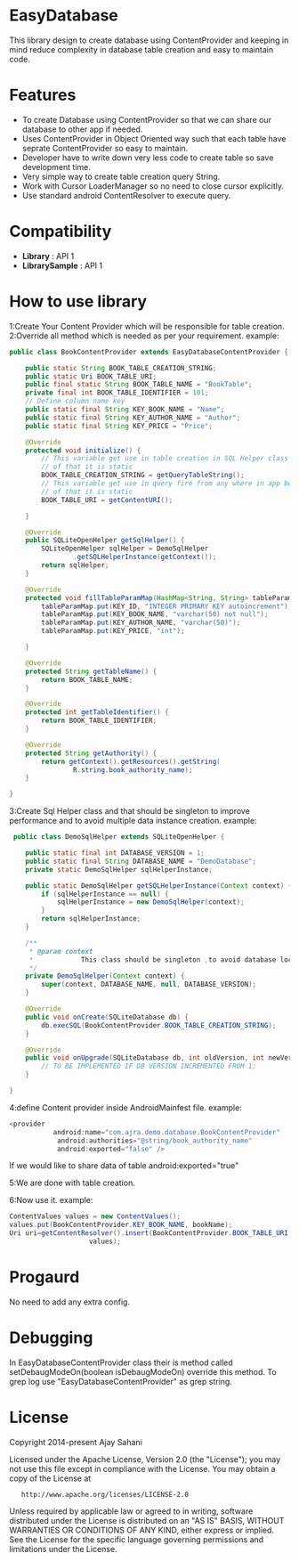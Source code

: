 EasyDatabase
====================
This library design to create database using ContentProvider and keeping in mind reduce complexity in database table creation and easy to maintain code. 

Features
========

* To create Database using ContentProvider so that we can share our database to other app if needed.
* Uses ContentProvider in Object Oriented way such that  each table have seprate ContentProvider so easy to maintain.
* Developer have to write down very less code to create table so save development time.
* Very simple way to create table creation query String.
* Work with Cursor LoaderManager so no need to close cursor explicitly.
* Use standard android ContentResolver to execute query.

Compatibility
=========
* **Library** : API 1
* **LibrarySample** : API 1


How to use library
====================
1:Create Your Content Provider which will be responsible for table creation.
2:Override all method which is needed as per your requirement.
example:

```java
public class BookContentProvider extends EasyDatabaseContentProvider {

	public static String BOOK_TABLE_CREATION_STRING;
	public static Uri BOOK_TABLE_URI;
	public final static String BOOK_TABLE_NAME = "BookTable";
	private final int BOOK_TABLE_IDENTIFIER = 101;
	// Define column name key
	public static final String KEY_BOOK_NAME = "Name";
	public static final String KEY_AUTHOR_NAME = "Author";
	public static final String KEY_PRICE = "Price";

	@Override
	protected void initialize() {
		// This variable get use in table creation in SQL Helper class because
		// of that it is static
		BOOK_TABLE_CREATION_STRING = getQueryTableString();
		// This variable get use in query fire from any where in app because
		// of that it is static
		BOOK_TABLE_URI = getContentURI();

	}

	@Override
	public SQLiteOpenHelper getSqlHelper() {
		SQLiteOpenHelper sqlHelper = DemoSqlHelper
				.getSQLHelperInstance(getContext());
		return sqlHelper;
	}

	@Override
	protected void fillTableParamMap(HashMap<String, String> tableParamMap) {
		tableParamMap.put(KEY_ID, "INTEGER PRIMARY KEY autoincrement");
		tableParamMap.put(KEY_BOOK_NAME, "varchar(50) not null");
		tableParamMap.put(KEY_AUTHOR_NAME, "varchar(50)");
		tableParamMap.put(KEY_PRICE, "int");

	}

	@Override
	protected String getTableName() {
		return BOOK_TABLE_NAME;
	}

	@Override
	protected int getTableIdentifier() {
		return BOOK_TABLE_IDENTIFIER;
	}

	@Override
	protected String getAuthority() {
		return getContext().getResources().getString(
				R.string.book_authority_name);
	}

}
```
3:Create Sql Helper class and that should be singleton to improve performance and to avoid multiple data instance creation.
example:

```java
 public class DemoSqlHelper extends SQLiteOpenHelper {

	public static final int DATABASE_VERSION = 1;
	public static final String DATABASE_NAME = "DemoDatabase";
	private static DemoSqlHelper sqlHelperInstance;

	public static DemoSqlHelper getSQLHelperInstance(Context context) {
		if (sqlHelperInstance == null) {
			sqlHelperInstance = new DemoSqlHelper(context);
		}
		return sqlHelperInstance;
	}

	/**
	 * @param context
	 *            This class should be singleton ,to avoid database lock issue.
	 */
	private DemoSqlHelper(Context context) {
		super(context, DATABASE_NAME, null, DATABASE_VERSION);
	}

	@Override
	public void onCreate(SQLiteDatabase db) {
		db.execSQL(BookContentProvider.BOOK_TABLE_CREATION_STRING);
	}

	@Override
	public void onUpgrade(SQLiteDatabase db, int oldVersion, int newVersion) {
		// TO BE IMPLEMENTED IF DB VERSION INCREMENTED FROM 1;
	}

}
```
4:define Content provider inside AndroidMainfest file.
example:
```java
<provider
           android:name="com.ajra.demo.database.BookContentProvider"
            android:authorities="@string/book_authority_name"
            android:exported="false" />
```
If we would like to share data of table  android:exported="true"

5:We are done with table creation.

6:Now use it.
example:
```java
ContentValues values = new ContentValues();
values.put(BookContentProvider.KEY_BOOK_NAME, bookName);
Uri uri=getContentResolver().insert(BookContentProvider.BOOK_TABLE_URI,
					values);
```


Progaurd
========
No need to add any extra config.


Debugging 
=========

In EasyDatabaseContentProvider class their is method called setDebaugModeOn(boolean isDebaugModeOn) override this method.
To grep log use "EasyDatabaseContentProvider" as grep string.

License
=======
   Copyright 2014-present Ajay Sahani

   Licensed under the Apache License, Version 2.0 (the "License");
   you may not use this file except in compliance with the License.
   You may obtain a copy of the License at

       http://www.apache.org/licenses/LICENSE-2.0

   Unless required by applicable law or agreed to in writing, software
   distributed under the License is distributed on an "AS IS" BASIS,
   WITHOUT WARRANTIES OR CONDITIONS OF ANY KIND, either express or implied.
   See the License for the specific language governing permissions and
   limitations under the License.


